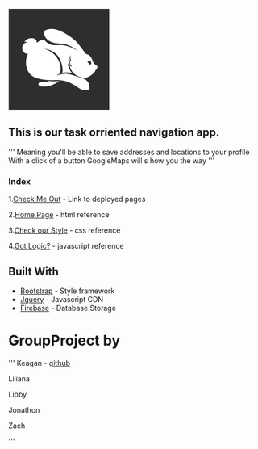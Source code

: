 ![Welcome to Hop-To](assets/images/HopToLogo.png "Welcome to Hop-To")
## This is our task orriented navigation app.
'''
Meaning you'll be able to save addresses and locations to your profile
With a click of a button GoogleMaps will s how you the way
'''


### Index
1.[Check Me Out](https://ohmez.github.io/GroupProject/) - Link to deployed pages

2.[Home Page](https://github.com/ohmez/GroupProject/blob/master/index.html) - html reference

3.[Check our Style](https://github.com/ohmez/GroupProject/blob/master/assets/css/style.css) - css reference

4.[Got Logic?](https://github.com/ohmez/GroupProject/blob/master/assets/javascript/logic.js) - javascript reference

## Built With
* [Bootstrap](https://getbootstrap.com/) - Style framework
* [Jquery](https://jquery.com/) - Javascript CDN
* [Firebase](https://firebase.google.com/) - Database Storage

# GroupProject by
'''
Keagan  - [github](https://github.com/ohmez/ "Keagans GitHub")

Liliana

Libby

Jonathon

Zach

'''
